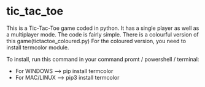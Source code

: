 # tic_tac_toe
This is a Tic-Tac-Toe game coded in python. It has a single player as well as a multiplayer mode. The code is fairly simple.
There is a colourful version of this game(tictactoe_coloured.py)
For the coloured version, you need to install termcolor module.

To install, run this command in your command promt / powershell / terminal: 
*  For WINDOWS --> pip install termcolor 
*  For MAC/LINUX --> pip3 install termcolor
